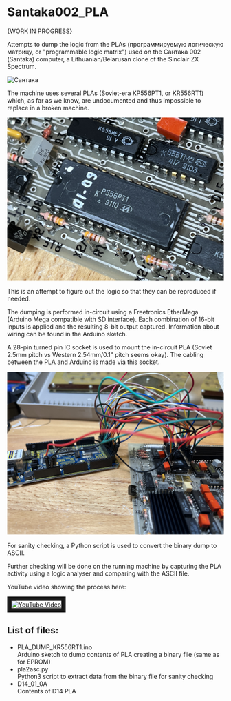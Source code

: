 # Santaka002_PLA
{WORK IN PROGRESS}

Attempts to dump the logic from the PLAs (программируемую логическую матрицу, or "programmable logic matrix") used on the Сантака 002 (Santaka) computer, a Lithuanian/Belarusan clone of the Sinclair ZX Spectrum.

![Сантака](pictures/IMG_6042.jpeg)

The machine uses several PLAs (Soviet-era КР556РТ1, or KR556RT1) which, as far as we know, are undocumented and thus impossible to replace in a broken machine.

![КР556РТ1](pictures/IMG_6041.jpeg)

This is an attempt to figure out the logic so that they can be reproduced if needed.

The dumping is performed in-circuit using a Freetronics EtherMega (Arduino Mega compatible with SD interface).  Each combination of 16-bit inputs is applied and the resulting 8-bit output captured.  Information about wiring can be found in the Arduino sketch.

A 28-pin turned pin IC socket is used to mount the in-circuit PLA (Soviet 2.5mm pitch vs Western 2.54mm/0.1" pitch seems okay).  The cabling between the PLA and Arduino is made via this socket.

![EtherMega](pictures/IMG_6040.jpeg)

For sanity checking, a Python script is used to convert the binary dump to ASCII.

Further checking will be done on the running machine by capturing the PLA activity using a logic analyser and comparing with the ASCII file.

YouTube video showing the process here:


<a href="http://www.youtube.com/watch?feature=player_embedded&v=-ttpHL7AdvU" target="_blank"><img src="http://img.youtube.com/vi/-ttpHL7AdvU/0.jpg" 
alt="YouTube Video" width="240" height="180" border="10" /></a>

## List of files:
* PLA_DUMP_KR556RT1.ino  
   Arduino sketch to dump contents of PLA creating a binary file (same as for EPROM)  
* pla2asc.py  
   Python3 script to extract data from the binary file for sanity checking
* D14_01_0A  
   Contents of D14 PLA  
